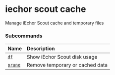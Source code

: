 # iechor scout cache

<!---MARKER_GEN_START-->
Manage iEchor Scout cache and temporary files

### Subcommands

| Name                            | Description                     |
|:--------------------------------|:--------------------------------|
| [`df`](scout_cache_df.md)       | Show iEchor Scout disk usage    |
| [`prune`](scout_cache_prune.md) | Remove temporary or cached data |



<!---MARKER_GEN_END-->

